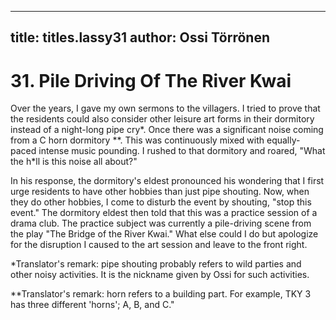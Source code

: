 
---

title: titles.lassy31
author: Ossi Törrönen
---


    
# 31. Pile Driving Of The River Kwai

Over the years, I gave my own sermons to the villagers. I tried to prove that the residents could also consider other leisure art forms in their dormitory instead of a night-long pipe cry\*. Once there was a significant noise coming from a C horn dormitory \*\*. This was continuously mixed with equally-paced intense music pounding. I rushed to that dormitory and roared, "What the h\*ll is this noise all about?"

In his response, the dormitory's eldest pronounced his wondering that I first urge residents to have other hobbies than just pipe shouting. Now, when they do other hobbies, I come to disturb the event by shouting, "stop this event." The dormitory eldest then told that this was a practice session of a drama club. The practice subject was currently a pile-driving scene from the play "The Bridge of the River Kwai." What else could I do but apologize for the disruption I caused to the art session and leave to the front right.

\*Translator's remark: pipe shouting probably refers to wild parties and other noisy activities. It is the nickname given by Ossi for such activities.

\*\*Translator's remark: horn refers to a building part. For example, TKY 3 has three different 'horns'; A, B, and C."
